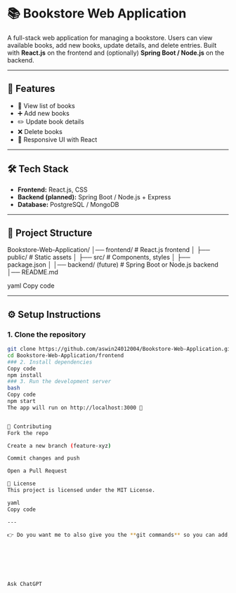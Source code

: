 # 📚 Bookstore Web Application

A full-stack web application for managing a bookstore. Users can view available books, add new books, update details, and delete entries. Built with **React.js** on the frontend and (optionally) **Spring Boot / Node.js** on the backend.

---

## 🚀 Features
- 📖 View list of books  
- ➕ Add new books  
- ✏️ Update book details  
- ❌ Delete books  
- 🎨 Responsive UI with React  

---

## 🛠️ Tech Stack
- **Frontend:** React.js, CSS  
- **Backend (planned):** Spring Boot / Node.js + Express  
- **Database:** PostgreSQL / MongoDB  

---

## 📂 Project Structure
Bookstore-Web-Application/
│── frontend/ # React.js frontend
│ ├── public/ # Static assets
│ ├── src/ # Components, styles
│ ├── package.json
│
│── backend/ (future) # Spring Boot or Node.js backend
│── README.md

yaml
Copy code

---

## ⚙️ Setup Instructions

### 1. Clone the repository
```bash
git clone https://github.com/aswin24012004/Bookstore-Web-Application.git
cd Bookstore-Web-Application/frontend
### 2. Install dependencies
Copy code
npm install
### 3. Run the development server
bash
Copy code
npm start
The app will run on http://localhost:3000 🎉


🤝 Contributing
Fork the repo

Create a new branch (feature-xyz)

Commit changes and push

Open a Pull Request

📜 License
This project is licensed under the MIT License.

yaml
Copy code

---

👉 Do you want me to also give you the **git commands** so you can add, commit, and push this `README.md` file to your GitHub repo right now?







Ask ChatGPT
